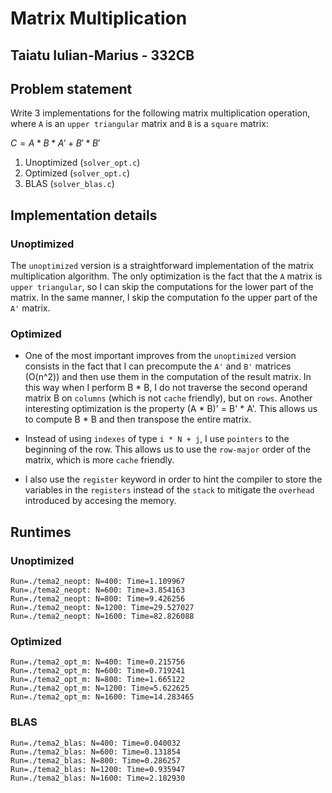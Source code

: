 # Matrix Multiplication
## Taiatu Iulian-Marius - 332CB

## Problem statement
Write 3 implementations for the following matrix multiplication operation, where `A` is an `upper triangular` matrix and `B` is a `square` matrix:

$C = A * B * A' + B' * B'$

1. Unoptimized (`solver_opt.c`)
2. Optimized (`solver_opt.c`)
3. BLAS (`solver_blas.c`)

## Implementation details
### Unoptimized
The `unoptimized` version is a straightforward implementation of the matrix
multiplication algorithm. The only optimization is the fact that the `A` matrix is `upper triangular`, so I can skip the computations for the lower part of the matrix. In the same manner, I skip the computation fo the upper part of the `A'` matrix.

### Optimized
* One of the most important improves from the `unoptimized` version consists in the fact that I can precompute the `A'` and `B'` matrices (O(n^2)) and then use them in the computation of the result matrix.
In this way when I perform B * B, I do not traverse the second operand matrix B on `columns` (which is not `cache` friendly), but on `rows`.
Another interesting optimization is the property (A * B)' = B' * A'. This allows us to compute B * B and then transpose the entire matrix.

* Instead of using `indexes` of type `i * N + j`, I use `pointers` to the beginning of the row. This allows us to use the `row-major` order of the matrix, which is more `cache` friendly.

* I also use the `register` keyword in order to hint the compiler to store the variables in the `registers` instead of the `stack` to mitigate the `overhead` introduced by accesing the memory.

## Runtimes
### Unoptimized
```
Run=./tema2_neopt: N=400: Time=1.109967
Run=./tema2_neopt: N=600: Time=3.854163
Run=./tema2_neopt: N=800: Time=9.426256
Run=./tema2_neopt: N=1200: Time=29.527027
Run=./tema2_neopt: N=1600: Time=82.826088
```

### Optimized
```
Run=./tema2_opt_m: N=400: Time=0.215756
Run=./tema2_opt_m: N=600: Time=0.719241
Run=./tema2_opt_m: N=800: Time=1.665122
Run=./tema2_opt_m: N=1200: Time=5.622625
Run=./tema2_opt_m: N=1600: Time=14.283465
```

### BLAS
```
Run=./tema2_blas: N=400: Time=0.040032
Run=./tema2_blas: N=600: Time=0.131854
Run=./tema2_blas: N=800: Time=0.286257
Run=./tema2_blas: N=1200: Time=0.935947
Run=./tema2_blas: N=1600: Time=2.182930
```


